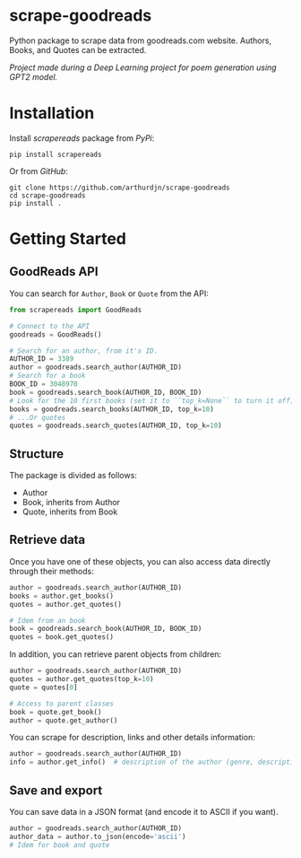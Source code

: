 # scrape-goodreads
Python package to scrape data from goodreads.com website. Authors, Books, and Quotes can be extracted.

*Project made during a Deep Learning project for poem generation using GPT2 model.*


# Installation

Install *scrapereads* package from *PyPi*:

```
pip install scrapereads
```

Or from *GitHub*:

```
git clone https://github.com/arthurdjn/scrape-goodreads
cd scrape-goodreads
pip install .
```

# Getting Started

## GoodReads API

You can search for ``Author``, ``Book`` or ``Quote`` from the API:

```python
from scrapereads import GoodReads

# Connect to the API
goodreads = GoodReads()

# Search for an author, from it's ID.
AUTHOR_ID = 3389
author = goodreads.search_author(AUTHOR_ID)
# Search for a book
BOOK_ID = 3048970
book = goodreads.search_book(AUTHOR_ID, BOOK_ID)
# Look for the 10 first books (set it to ``top_k=None`` to turn it off)
books = goodreads.search_books(AUTHOR_ID, top_k=10)
# ...Or quotes
quotes = goodreads.search_quotes(AUTHOR_ID, top_k=10)
```

## Structure

The package is divided as follows:

* Author
* Book, inherits from Author
* Quote, inherits from Book


## Retrieve data


Once you have one of these objects, you can also access data directly through their methods:

```python
author = goodreads.search_author(AUTHOR_ID)
books = author.get_books()
quotes = author.get_quotes()

# Idem from an book
book = goodreads.search_book(AUTHOR_ID, BOOK_ID)
quotes = book.get_quotes()
```

In addition, you can retrieve parent objects from children:

```python
author = goodreads.search_author(AUTHOR_ID)
quotes = author.get_quotes(top_k=10)
quote = quotes[0]

# Access to parent classes
book = quote.get_book()
author = quote.get_author()
```

You can scrape for description, links and other details information:

```python
author = goodreads.search_author(AUTHOR_ID)
info = author.get_info()  # description of the author (genre, description, references etc.)
```

## Save and export

You can save data in a JSON format (and encode it to ASCII if you want).

```python
author = goodreads.search_author(AUTHOR_ID)
author_data = author.to_json(encode='ascii')
# Idem for book and quote
```


